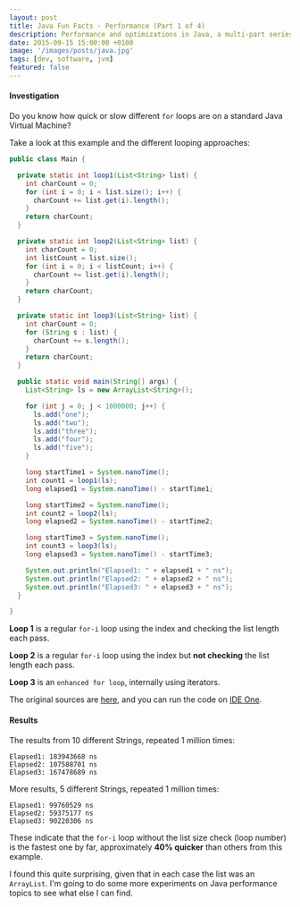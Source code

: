 ```yaml
---
layout: post
title: Java Fun Facts · Performance (Part 1 of 4)
description: Performance and optimizations in Java, a multi-part series
date: 2015-09-15 15:00:00 +0100
image: '/images/posts/java.jpg'
tags: [dev, software, jvm]
featured: false
---
```


#### Investigation

Do you know how quick or slow different `for` loops are on a standard Java Virtual Machine?

Take a look at this example and the different looping approaches:

```java
public class Main {

  private static int loop1(List<String> list) {
    int charCount = 0;
    for (int i = 0; i < list.size(); i++) {
      charCount += list.get(i).length();
    }
    return charCount;
  }

  private static int loop2(List<String> list) {
    int charCount = 0;
    int listCount = list.size();
    for (int i = 0; i < listCount; i++) {
      charCount += list.get(i).length();
    }
    return charCount;
  }

  private static int loop3(List<String> list) {
    int charCount = 0;
    for (String s : list) {
      charCount += s.length();
    }
    return charCount;
  }

  public static void main(String[] args) {
    List<String> ls = new ArrayList<String>();

    for (int j = 0; j < 1000000; j++) {
      ls.add("one");
      ls.add("two");
      ls.add("three");
      ls.add("four");
      ls.add("five");
    }

    long startTime1 = System.nanoTime();
    int count1 = loop1(ls);
    long elapsed1 = System.nanoTime() - startTime1;

    long startTime2 = System.nanoTime();
    int count2 = loop2(ls);
    long elapsed2 = System.nanoTime() - startTime2;

    long startTime3 = System.nanoTime();
    int count3 = loop3(ls);
    long elapsed3 = System.nanoTime() - startTime3;

    System.out.println("Elapsed1: " + elapsed1 + " ns");
    System.out.println("Elapsed2: " + elapsed2 + " ns");
    System.out.println("Elapsed3: " + elapsed3 + " ns");
  }

}
```

**Loop 1** is a regular `for-i` loop using the index and checking the list length each pass.

**Loop 2** is a regular `for-i` loop using the index but **not checking** the list length each pass.

**Loop 3** is an `enhanced for loop`, internally using iterators.

The original sources are [here](https://github.com/milosmns/java-tests/blob/master/src/loops/forl/ForLoopTest.java), and you can run the code on [IDE One](https://ideone.com/2rmQDp).

#### Results

The results from 10 different Strings, repeated 1 million times:

```console
Elapsed1: 183943668 ns
Elapsed2: 107588701 ns
Elapsed3: 167478689 ns
```

More results, 5 different Strings, repeated 1 million times:

```console
Elapsed1: 99760529 ns
Elapsed2: 59375177 ns
Elapsed3: 90220306 ns
```

These indicate that the `for-i` loop without the list size check (loop number) is the fastest one by far, approximately **40% quicker** than others from this example.

I found this quite surprising, given that in each case the list was an `ArrayList`. I'm going to do some more experiments on Java performance topics to see what else I can find.
